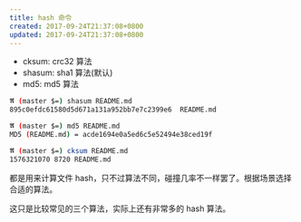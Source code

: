 ```yaml
---
title: hash 命令
created: 2017-09-24T21:37:08+0800
updated: 2017-09-24T21:37:08+0800
---
```



- cksum: crc32 算法
- shasum: sha1 算法(默认)
- md5: md5 算法

```sh
𝕬 (master $=) shasum README.md
895c0efdc61580d5d671a131a952bb7e7c2399e6  README.md

𝕬 (master $=) md5 README.md
MD5 (README.md) = acde1694e0a5ed6c5e52494e38ced19f

𝕬 (master $=) cksum README.md
1576321070 8720 README.md
```

都是用来计算文件 hash，只不过算法不同，碰撞几率不一样罢了。根据场景选择合适的算法。

这只是比较常见的三个算法，实际上还有非常多的 hash 算法。
